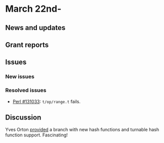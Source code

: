 # March 22nd-

## News and updates

## Grant reports


## Issues

### New issues

### Resolved issues

* [Perl #131033](http://rt.perl.org/Ticket/Display.html?id=131033):
  `t/op/range.t` fails.

## Discussion

Yves Orton
[provided](http://nntp.perl.org/group/perl.perl5.porters/243677)
a branch with new hash functions and turnable hash function support.
Fascinating!
